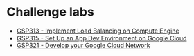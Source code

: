 # Challenge labs

- [GSP313 - Implement Load Balancing on Compute Engine](./gsp313.md)
- [GSP315 - Set Up an App Dev Environment on Google Cloud](./gsp315.md)
- [GSP321 - Develop your Google Cloud Network](./gsp321.md)